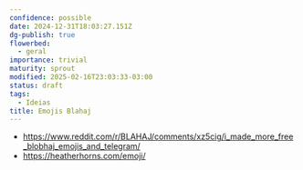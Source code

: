 ```yaml
---
confidence: possible
date: 2024-12-31T18:03:27.151Z
dg-publish: true
flowerbed:
  - geral
importance: trivial
maturity: sprout
modified: 2025-02-16T23:03:33-03:00
status: draft
tags:
  - Ideias
title: Emojis Blahaj
---
```


* <https://www.reddit.com/r/BLAHAJ/comments/xz5cig/i_made_more_free_blobhaj_emojis_and_telegram/>
* <https://heatherhorns.com/emoji/>
